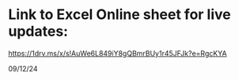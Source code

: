 # Link to Excel Online sheet for live updates:

https://1drv.ms/x/s!AuWe6L849iY8gQBmrBUy1r45JFJk?e=RgcKYA

09/12/24 
